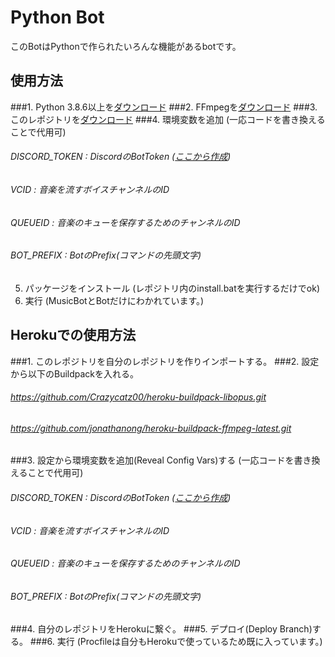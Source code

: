 # Python Bot
このBotはPythonで作られたいろんな機能があるbotです。

## 使用方法
###1. Python 3.8.6以上を[ダウンロード](https://www.python.org/downloads/)
###2. FFmpegを[ダウンロード](https://ffmpeg.org/download.html)
###3. このレポジトリを[ダウンロード](https://github.com/xCorePython/python-bot.git)
###4. 環境変数を追加 (一応コードを書き換えることで代用可)
###### DISCORD_TOKEN : DiscordのBotToken ([ここから作成](https://discord.com/developers))
###### VCID : 音楽を流すボイスチャンネルのID
###### QUEUEID : 音楽のキューを保存するためのチャンネルのID
###### BOT_PREFIX : BotのPrefix(コマンドの先頭文字)
5. パッケージをインストール (レポジトリ内のinstall.batを実行するだけでok)
6. 実行 (MusicBotとBotだけにわかれています。)

## Herokuでの使用方法
###1. このレポジトリを自分のレポジトリを作りインポートする。
###2. 設定から以下のBuildpackを入れる。
###### https://github.com/Crazycatz00/heroku-buildpack-libopus.git
###### https://github.com/jonathanong/heroku-buildpack-ffmpeg-latest.git
###3. 設定から環境変数を追加(Reveal Config Vars)する (一応コードを書き換えることで代用可)
###### DISCORD_TOKEN : DiscordのBotToken ([ここから作成](https://discord.com/developers))
###### VCID : 音楽を流すボイスチャンネルのID
###### QUEUEID : 音楽のキューを保存するためのチャンネルのID
###### BOT_PREFIX : BotのPrefix(コマンドの先頭文字)
###4. 自分のレポジトリをHerokuに繋ぐ。
###5. デプロイ(Deploy Branch)する。
###6. 実行 (Procfileは自分もHerokuで使っているため既に入っています。)
